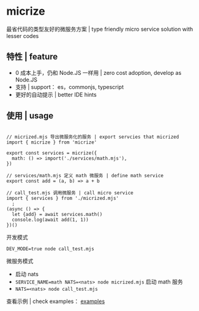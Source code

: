# micrize

最省代码的类型友好的微服务方案 | type friendly micro service solution with lesser codes

## 特性 | feature

- 0 成本上手，仍和 Node.JS 一样用 | zero cost adoption, develop as Node.JS 
- 支持 | support： es，commonjs, typescript
- 更好的自动提示 | better IDE hints

## 使用 | usage

```

// micrized.mjs 导出微服务化的服务 | export servcies that micrized
import { micrize } from 'micrize'

export const services = micrize({
  math: () => import('./services/math.mjs'),
})

// services/math.mjs 定义 math 微服务 | define math service
export const add = (a, b) => a + b

// call_test.mjs 调用微服务 | call micro service
import { services } from './micrized.mjs'
  ;
(async () => {  
  let {add} = await services.math()
  console.log(await add(1, 1))
})()

```

开发模式

```
DEV_MODE=true node call_test.mjs
```

微服务模式

- 启动 nats
- `SERVICE_NAME=math NATS=<nats> node micrized.mjs` 启动 math 服务
- `NATS=<nats> node call_test.mjs`

查看示例 | check examples： [examples](./examples) 